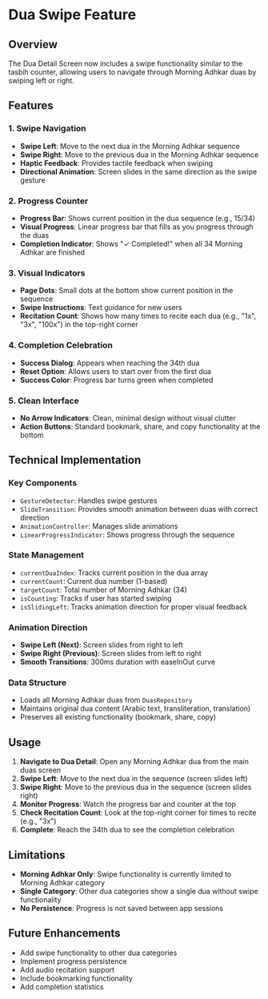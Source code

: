 # Dua Swipe Feature

## Overview
The Dua Detail Screen now includes a swipe functionality similar to the tasbih counter, allowing users to navigate through Morning Adhkar duas by swiping left or right.

## Features

### 1. Swipe Navigation
- **Swipe Left**: Move to the next dua in the Morning Adhkar sequence
- **Swipe Right**: Move to the previous dua in the Morning Adhkar sequence
- **Haptic Feedback**: Provides tactile feedback when swiping
- **Directional Animation**: Screen slides in the same direction as the swipe gesture

### 2. Progress Counter
- **Progress Bar**: Shows current position in the dua sequence (e.g., 15/34)
- **Visual Progress**: Linear progress bar that fills as you progress through the duas
- **Completion Indicator**: Shows "✓ Completed!" when all 34 Morning Adhkar are finished

### 3. Visual Indicators
- **Page Dots**: Small dots at the bottom show current position in the sequence
- **Swipe Instructions**: Text guidance for new users
- **Recitation Count**: Shows how many times to recite each dua (e.g., "1x", "3x", "100x") in the top-right corner

### 4. Completion Celebration
- **Success Dialog**: Appears when reaching the 34th dua
- **Reset Option**: Allows users to start over from the first dua
- **Success Color**: Progress bar turns green when completed

### 5. Clean Interface
- **No Arrow Indicators**: Clean, minimal design without visual clutter
- **Action Buttons**: Standard bookmark, share, and copy functionality at the bottom

## Technical Implementation

### Key Components
- `GestureDetector`: Handles swipe gestures
- `SlideTransition`: Provides smooth animation between duas with correct direction
- `AnimationController`: Manages slide animations
- `LinearProgressIndicator`: Shows progress through the sequence

### State Management
- `currentDuaIndex`: Tracks current position in the dua array
- `currentCount`: Current dua number (1-based)
- `targetCount`: Total number of Morning Adhkar (34)
- `isCounting`: Tracks if user has started swiping
- `isSlidingLeft`: Tracks animation direction for proper visual feedback

### Animation Direction
- **Swipe Left (Next)**: Screen slides from right to left
- **Swipe Right (Previous)**: Screen slides from left to right
- **Smooth Transitions**: 300ms duration with easeInOut curve

### Data Structure
- Loads all Morning Adhkar duas from `DuasRepository`
- Maintains original dua content (Arabic text, transliteration, translation)
- Preserves all existing functionality (bookmark, share, copy)

## Usage

1. **Navigate to Dua Detail**: Open any Morning Adhkar dua from the main duas screen
2. **Swipe Left**: Move to the next dua in the sequence (screen slides left)
3. **Swipe Right**: Move to the previous dua in the sequence (screen slides right)
4. **Monitor Progress**: Watch the progress bar and counter at the top
5. **Check Recitation Count**: Look at the top-right corner for times to recite (e.g., "3x")
6. **Complete**: Reach the 34th dua to see the completion celebration

## Limitations

- **Morning Adhkar Only**: Swipe functionality is currently limited to Morning Adhkar category
- **Single Category**: Other dua categories show a single dua without swipe functionality
- **No Persistence**: Progress is not saved between app sessions

## Future Enhancements

- Add swipe functionality to other dua categories
- Implement progress persistence
- Add audio recitation support
- Include bookmarking functionality
- Add completion statistics 